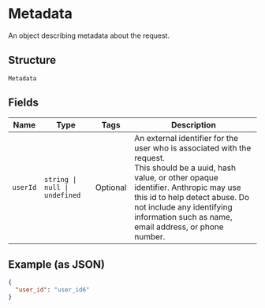 
# Metadata

An object describing metadata about the request.

## Structure

`Metadata`

## Fields

| Name | Type | Tags | Description |
|  --- | --- | --- | --- |
| `userId` | `string \| null \| undefined` | Optional | An external identifier for the user who is associated with the request.<br>This should be a uuid, hash value, or other opaque identifier. Anthropic may use this id to help detect abuse. Do not include any identifying information such as name, email address, or phone number. |

## Example (as JSON)

```json
{
  "user_id": "user_id6"
}
```

